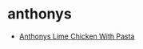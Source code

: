 # anthonys

 * [Anthonys Lime Chicken With Pasta](../index/a/anthonys-lime-chicken-with-pasta.json)
